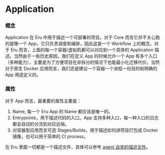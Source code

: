# Application

### 概念

Application 在 Eru 中用于描述一个可部署的项目。对于 Core 而言它并不关心跑的是哪一个 App，它只负责调度和编排，因此这是一个 Workflow 上的概念。对于 Eru 而言，上面的每一个容器/虚拟机都可以对应到一个具体的 Application 描述。当然由于一些历史原因，我们在定义 App 的时候允许一个 App 有多个入口（多种能力），主要是为了方便项目在非拆分的情况下也能最小化迁移代价。当然对于原生 Docker 应用而言，我们还是建议一个容器一个进程一份目的和明确的 App 用途定义的。

### 属性

对于 App 而言，最重要的属性主要是：

1. Name, 每一个 Eru App 的 Name 都应该是唯一的。
2. Entrypoints，用于描述代码的入口。App 支持多种入口，每一种入口的日志都会自动的分流到对应远端。
3. 对容器型应用而言可选 Stages/Builds，用于描述如何讲项目打包成 Docker 镜像，也可以用于简单的 CI process。

在 Eru 里面一切都是一个描述文件，具体可以参考 [agent 自举的描述文件](https://github.com/projecteru2/agent/blob/master/app.yaml)。